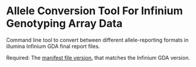 # Allele Conversion Tool For Infinium Genotyping Array Data

Command line tool to convert between different allele-reporting formats in illumina Infinium GDA final report files.

Required: The [manifest file version.](https://support.illumina.com/downloads/infinium-global-diversity-array-v1-product-files.html) that matches the Infinium GDA version.

